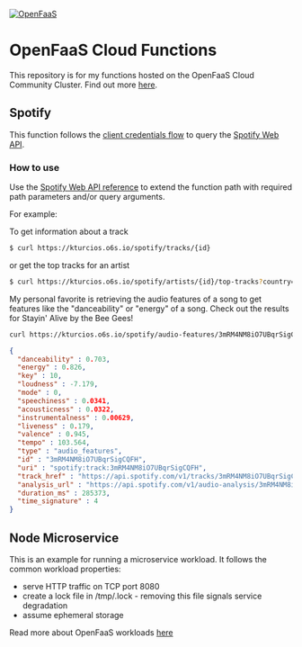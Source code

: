 [![OpenFaaS](https://img.shields.io/badge/openfaas-cloud-blue.svg)](https://www.openfaas.com)

# OpenFaaS Cloud Functions
 
This repository is for my functions hosted on the OpenFaaS Cloud Community Cluster. Find out more [here](https://github.com/openfaas/openfaas-cloud).

## Spotify
This function follows the [client credentials flow](https://developer.spotify.com/documentation/general/guides/authorization-guide/#client-credentials-flow) to query the [Spotify Web API](https://developer.spotify.com/documentation/web-api/).

### How to use
Use the [Spotify Web API reference](https://developer.spotify.com/documentation/web-api/reference/) to extend the function path with required path parameters and/or query arguments.

For example:

To get information about a track
```bash
$ curl https://kturcios.o6s.io/spotify/tracks/{id}
```
or get the top tracks for an artist
```bash
$ curl https://kturcios.o6s.io/spotify/artists/{id}/top-tracks?country=US
```

My personal favorite is retrieving the audio features of a song to get features like the "danceability" or "energy" of a song. Check out the results for Stayin' Alive by the Bee Gees!
```bash
curl https://kturcios.o6s.io/spotify/audio-features/3mRM4NM8iO7UBqrSigCQFH
```
```json
{
  "danceability" : 0.703,
  "energy" : 0.826,
  "key" : 10,
  "loudness" : -7.179,
  "mode" : 0,
  "speechiness" : 0.0341,
  "acousticness" : 0.0322,
  "instrumentalness" : 0.00629,
  "liveness" : 0.179,
  "valence" : 0.945,
  "tempo" : 103.564,
  "type" : "audio_features",
  "id" : "3mRM4NM8iO7UBqrSigCQFH",
  "uri" : "spotify:track:3mRM4NM8iO7UBqrSigCQFH",
  "track_href" : "https://api.spotify.com/v1/tracks/3mRM4NM8iO7UBqrSigCQFH",
  "analysis_url" : "https://api.spotify.com/v1/audio-analysis/3mRM4NM8iO7UBqrSigCQFH",
  "duration_ms" : 285373,
  "time_signature" : 4
}
```

## Node Microservice
This is an example for running a microservice workload. It follows the common workload properties:
- serve HTTP traffic on TCP port 8080
- create a lock file in /tmp/.lock - removing this file signals service degradation
- assume ephemeral storage

Read more about OpenFaaS workloads [here](https://docs.openfaas.com/reference/workloads/)